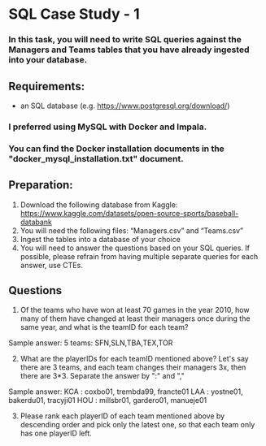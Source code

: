 # SQL Case Study - 1

### In this task, you will need to write SQL queries against the Managers and Teams tables that you have already ingested into your database.

## Requirements:
- an SQL database (e.g. https://www.postgresql.org/download/)
### **I preferred using MySQL with Docker and Impala.**
### **You can find the Docker installation documents in the "docker_mysql_installation.txt" document.**


## Preparation:
1. Download the following database from Kaggle: https://www.kaggle.com/datasets/open-source-sports/baseball-databank
2. You will need the following files: “Managers.csv” and “Teams.csv”
3. Ingest the tables into a database of your choice
4. You will need to answer the questions based on your SQL queries. If possible, please refrain from having multiple separate queries for each answer, use CTEs.

## Questions
1. Of the teams who have won at least 70 games in the year 2010, how many of
them have changed at least their managers once during the same year, and
what is the teamID for each team?

Sample answer:
5 teams: SFN,SLN,TBA,TEX,TOR

2. What are the playerIDs for each teamID mentioned above?
Let's say there are 3 teams, and each team changes their managers 3x, then
there are 3*3. Separate the answer by ":" and ","

Sample answer:
KCA : coxbo01, trembda99, francte01
LAA : yostne01, bakerdu01, tracyji01
HOU : millsbr01, gardero01, manueje01

3. Please rank each playerID of each team mentioned above by descending
order and pick only the latest one, so that each team only has one playerID left.
